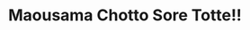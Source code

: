 --- 
title: "Maousama Chotto Sore Totte!!"
publishdate: "2019-7-4T16:48:46+02:00"
src: "https://365manga.net/manga/maousama-chotto-sore-totte"
image: "https://data.365manga.net/images/thumbnails/15837-maousama-chotto-sore-totte.jpg"
description: "In a land far away, the evil demon lord ruled with absolute power and cruelty. But a group of heroes combined their strengths and conquered obstacles to finally reach the demon lord in a final fight. When the sorcerer cast the imprisonment spell that was supposed to trap the demon lord, it also dragged all the heroes into a different dimension. The demon lord, who looks and acts like a…"
---